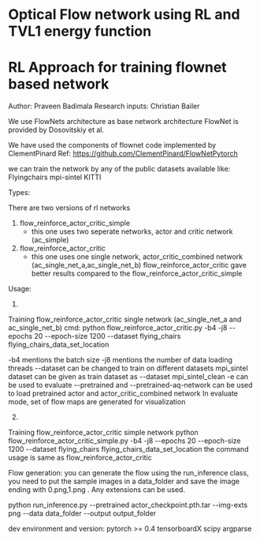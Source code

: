 # Optical Flow network using RL and TVL1 energy function
# RL Approach for training flownet based network 

Author: Praveen Badimala 
Research inputs: Christian Bailer

We use FlowNets architecture as base network architecture
FlowNet is provided by Dosovitskiy et al.

We have used the components of flownet code implemented by ClementPinard
Ref: https://github.com/ClementPinard/FlowNetPytorch

we can train the network by any of the public datasets available like:
Flyingchairs
mpi-sintel
KITTI

Types:

There are two versions of rl networks
1) flow_reinforce_actor_critic_simple
   - this one uses two seperate networks, actor and critic network (ac_simple)
2) flow_reinforce_actor_critic
    - this one uses one single network, actor_critic_combined network (ac_single_net_a,ac_single_net_b)
flow_reinforce_actor_critic gave better results compared to the flow_reinforce_actor_critic_simple

Usage:

1)
Training flow_reinforce_actor_critic single network (ac_single_net_a and ac_single_net_b)
cmd:
 python flow_reinforce_actor_critic.py -b4 -j8 --epochs 20 --epoch-size 1200 --dataset flying_chairs flying_chairs_data_set_location

 -b4 mentions the batch size
 -j8 mentions the number of data loading threads
 --dataset can be changed to train on different datasets
   mpi_sintel dataset can be given as train dataset as --dataset mpi_sintel_clean
 -e can be used to evaluate
 --pretrained and --pretrained-aq-network can be used to load pretrained actor and actor_critic_combined network
	In evaluate mode, set of flow maps are generated for visualization

2)
Training flow_reinforce_actor_critic simple network
 python flow_reinforce_actor_critic_simple.py -b4 -j8 --epochs 20 --epoch-size 1200 --dataset flying_chairs flying_chairs_data_set_location
the command usage is same as flow_reinforce_actor_critic

Flow generation:
you can generate the flow using the run_inference class, you need to put the sample images in a data_folder and save the image
ending with 0.png,1.png . Any extensions can be used.

python run_inference.py --pretrained  actor_checkpoint.pth.tar --img-exts  png --data data_folder --output output_folder


dev environment and version:
	pytorch >= 0.4
	tensorboardX
	scipy
	argparse



	
